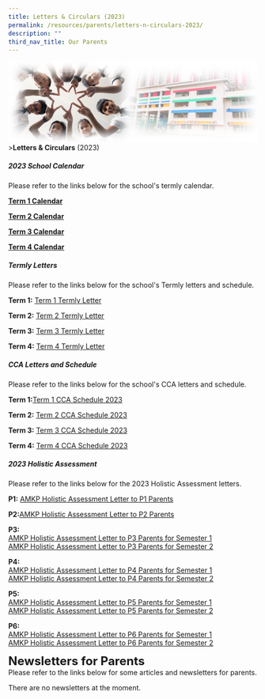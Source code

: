 ```yaml
---
title: Letters & Circulars (2023)
permalink: /resources/parents/letters-n-circulars-2023/
description: ""
third_nav_title: Our Parents
---
```

![Sub-banner](/images/sub%20banner.jpg)
&gt;**Letters &amp; Circulars** (2023)

##### 2023 School Calendar

Please refer to the links below for the school's termly calendar.

**[Term 1 Calendar](https://docs.google.com/spreadsheets/d/1UBePeZtFSetAWP451jafiyA2tUTYAqeH/edit?usp=share_link&amp;ouid=107219167406396481602&amp;rtpof=true&amp;sd=true)**

**[Term 2 Calendar](https://docs.google.com/spreadsheets/d/13WURUNwSbF6Um3czs-2EVX5I_YgKfiWj/edit?usp=share_link&amp;ouid=107219167406396481602&amp;rtpof=true&amp;sd=true)**

**[Term 3 Calendar](https://docs.google.com/spreadsheets/d/1MPVMFm1jNg4SPX4xuKQZGugBC3tV3BVX/edit?usp=sharing&amp;ouid=107219167406396481602&amp;rtpof=true&amp;sd=true)**

**[Term 4 Calendar](https://docs.google.com/spreadsheets/d/1ZoRpjAAk6kUx4dKGevXHf47Th92z0_Wj/edit?usp=sharing&amp;ouid=107219167406396481602&amp;rtpof=true&amp;sd=true)**

##### Termly Letters

Please refer to the links below for the school's Termly letters and schedule.

**Term 1:** [Term 1 Termly Letter](/files/Letters%20and%20Circulars/2023/Termly%20Letter/01%20amkp_sch_23_001_amkp_term_1_letter.pdf)

**Term 2:** [Term 2 Termly Letter](/files/Letters%20and%20Circulars/2023/Termly%20Letter/02%20amkp_sch_23_021_amkp_term_2_letter.pdf)

**Term 3:** [Term 3 Termly Letter](/files/Letters%20and%20Circulars/2023/Termly%20Letter/03%20amkp_sch_23_030%20amkp_term_3_letter%20.pdf)

**Term 4:** [Term 4 Termly Letter](/files/Letters%20and%20Circulars/2023/Termly%20Letter/04%20amkp_sch_23_039_amkp_term_4_letter.pdf)
<br>

##### CCA Letters and Schedule

Please refer to the links below for the school's CCA letters and schedule.

**Term 1:**[Term 1 CCA Schedule 2023](/files/Resources/CCA%20Schedule/Term1_CCA_Schedule_2023.pdf)

**Term 2:** [Term 2 CCA Schedule 2023](/files/Resources/CCA%20Schedule/Term2_CCA_Schedule_2023.pdf)

**Term 3:** [Term 3 CCA Schedule 2023](/files/Resources/CCA%20Schedule/term3_cca_schedule_2023.pdf)

**Term 4:** [Term 4 CCA Schedule 2023](/files/Resources/CCA%20Schedule/term%204%20cca%20schedule%202023.pdf)

##### 2023 Holistic Assessment

Please refer to the links below for the 2023 Holistic Assessment letters.

**P1:** [AMKP Holistic Assessment Letter to P1 Parents](/files/Letters%20and%20Circulars/2023/Assessment%20Letters/amkp%20holistic%20assessment%20letter%20to%202023%20p1%20parents_amkpsch23013a.pdf)

**P2:**[AMKP Holistic Assessment Letter to P2 Parents](/files/Letters%20and%20Circulars/2023/Assessment%20Letters/amkp%20holistic%20assessment%20letter%20to%202023%20p2%20parents_amkpsch23013b.pdf)

**P3:** 
<br>[AMKP Holistic Assessment Letter to P3 Parents for Semester 1](/files/Letters%20and%20Circulars/2023/Assessment%20Letters/amkp%20holistic%20assessment%20letter%20to%202023%20p3%20parents_amkpsch23013c.pdf)
<br>[AMKP Holistic Assessment Letter to P3 Parents for Semester 2](/files/Letters%20and%20Circulars/2023/Assessment%20Letters/amkp%20holistic%20assessment%20letter%20to%202023%20p3%20parents%20sem%202_33a.pdf)


**P4:**
<br>[AMKP Holistic Assessment Letter to P4 Parents for Semester 1](/files/Letters%20and%20Circulars/2023/Assessment%20Letters/amkp%20holistic%20assessment%20letter%20to%202023%20p4%20parents_amkpsch23013d.pdf)
<br>[AMKP Holistic Assessment Letter to P4 Parents for Semester 2](/files/Letters%20and%20Circulars/2023/Assessment%20Letters/amkp%20holistic%20assessment%20letter%20to%202023%20p4%20parents%20sem%202_33b.pdf)

**P5:**
<br>[AMKP Holistic Assessment Letter to P5 Parents for Semester 1](/files/Letters%20and%20Circulars/2023/Assessment%20Letters/amkp%20holistic%20assessment%20letter%20to%202023%20p5%20parents_amkpsch23013e.pdf)
<br>[AMKP Holistic Assessment Letter to P5 Parents for Semester 2](/files/Letters%20and%20Circulars/2023/Assessment%20Letters/amkp%20holistic%20assessment%20letter%20to%202023%20p5%20parents%20sem%202_33c.pdf)

**P6:**
<br>[AMKP Holistic Assessment Letter to P6 Parents for Semester 1](/files/Letters%20and%20Circulars/2023/Assessment%20Letters/amkp%20holistic%20assessment%20letter%20to%202023%20p6%20parents_amkpsch23013f.pdf)
<br>[AMKP Holistic Assessment Letter to P6 Parents for Semester 2](/files/Letters%20and%20Circulars/2023/Assessment%20Letters/amkp%20holistic%20assessment%20letter%20to%202023%20p6%20parents%20sem%202_33d.pdf)

**<font size="5">Newsletters for Parents</font>** <br>
Please refer to the links below for some articles and newsletters for parents.

There are no newsletters at the moment.